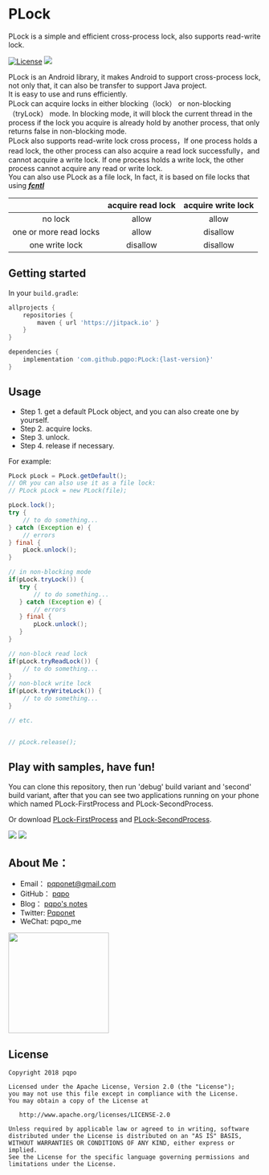 # PLock
PLock is a simple and efficient cross-process lock, also supports read-write lock.

[![License](https://img.shields.io/badge/license-Apache%202.0-blue.svg)](./LICENSE)
[![](https://jitpack.io/v/pqpo/PLock.svg)](https://jitpack.io/#pqpo/PLock)

PLock is an Android library, it makes Android to support cross-process lock, not only that, it can also be transfer to support Java project.   
It is easy to use and runs efficiently.   
PLock can acquire locks in either blocking（lock） or non-blocking（tryLock） mode. In blocking mode, 
it will block the current thread in the process if the lock you acquire is already hold by another process, 
that only returns false in non-blocking mode.    
PLock also supports read-write lock cross process，If one process holds a read lock, 
the other process can also acquire a read lock successfully，and cannot acquire a write lock. 
If one process holds a write lock, the other process cannot acquire any read or write lock.     
You can also use PLock as a file lock, In fact, it is based on file locks that using 
***[fcntl](http://pubs.opengroup.org/onlinepubs/009604599/functions/fcntl.html)***

||acquire read lock|acquire write lock|
|:---:|:---:|:---:|
|no lock|allow|allow|
|one or more read locks|allow|disallow|
|one write lock|disallow|disallow|

## Getting started

In your `build.gradle`:

```groovy
allprojects {
	repositories {
		maven { url 'https://jitpack.io' }
	}
}

dependencies {
    implementation 'com.github.pqpo:PLock:{last-version}'
}

```

## Usage

- Step 1. get a default PLock object, and you can also create one by yourself.
- Step 2. acquire locks.
- Step 3. unlock.
- Step 4. release if necessary.

For example:

```java
PLock pLock = PLock.getDefault();
// OR you can also use it as a file lock:
// PLock pLock = new PLock(file);

pLock.lock(); 
try {
    // to do something...
} catch (Exception e) {
    // errors
} final {
    pLock.unlock(); 
}

// in non-blocking mode
if(pLock.tryLock()) {
   try {
       // to do something...
   } catch (Exception e) {
       // errors
   } final {
       pLock.unlock(); 
   }
} 

// non-block read lock
if(pLock.tryReadLock()) {
    // to do something...
} 
// non-block write lock
if(pLock.tryWriteLock()) {
    // to do something...
} 

// etc.


// pLock.release(); 

```

## Play with samples, have fun!

You can clone this repository, then run 'debug' build variant and 'second' build variant, 
after that you can see two applications running on your phone which named PLock-FirstProcess and PLock-SecondProcess. 
 
Or download [PLock-FirstProcess](art/PLock-FirstProcess.apk) and [PLock-SecondProcess](art/PLock-SecondProcess.apk).

![](art/screenshot_plock_first.jpg)
![](art/screenshot_plock_second.jpg)

## About Me：

- Email：    pqponet@gmail.com
- GitHub：  [pqpo](https://github.com/pqpo)
- Blog：    [pqpo's notes](https://pqpo.me)
- Twitter: [Pqponet](https://twitter.com/Pqponet)
- WeChat: pqpo_me

<img src="art/qrcode_for_gh.jpg" width="200">

## License

    Copyright 2018 pqpo
    
    Licensed under the Apache License, Version 2.0 (the "License");
    you may not use this file except in compliance with the License.
    You may obtain a copy of the License at
    
       http://www.apache.org/licenses/LICENSE-2.0
    
    Unless required by applicable law or agreed to in writing, software
    distributed under the License is distributed on an "AS IS" BASIS,
    WITHOUT WARRANTIES OR CONDITIONS OF ANY KIND, either express or implied.
    See the License for the specific language governing permissions and
    limitations under the License.



